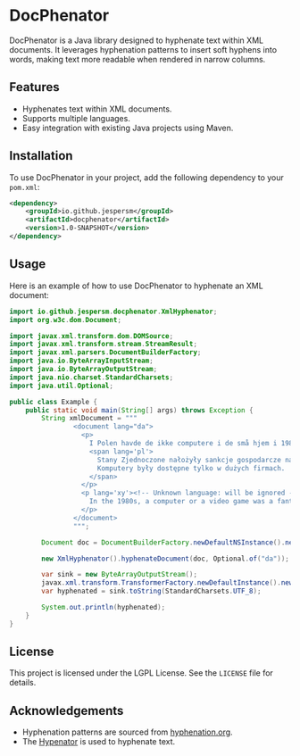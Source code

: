 # DocPhenator

DocPhenator is a Java library designed to hyphenate text within XML documents. It leverages hyphenation patterns to insert soft hyphens into words, making text more readable when rendered in narrow columns.

## Features

- Hyphenates text within XML documents.
- Supports multiple languages.
- Easy integration with existing Java projects using Maven.

## Installation

To use DocPhenator in your project, add the following dependency to your `pom.xml`:

```xml
<dependency>
    <groupId>io.github.jespersm</groupId>
    <artifactId>docphenator</artifactId>
    <version>1.0-SNAPSHOT</version>
</dependency>
```

## Usage

Here is an example of how to use DocPhenator to hyphenate an XML document:

```java
import io.github.jespersm.docphenator.XmlHyphenator;
import org.w3c.dom.Document;

import javax.xml.transform.dom.DOMSource;
import javax.xml.transform.stream.StreamResult;
import javax.xml.parsers.DocumentBuilderFactory;
import java.io.ByteArrayInputStream;
import java.io.ByteArrayOutputStream;
import java.nio.charset.StandardCharsets;
import java.util.Optional;

public class Example {
    public static void main(String[] args) throws Exception {
        String xmlDocument = """
                <document lang="da">
                  <p>
                    I Polen havde de ikke computere i de små hjem i 1980'erne:
                    <span lang='pl'>
                      Stany Zjednoczone nałożyły sankcje gospodarcze na Polską Rzeczpospolitą Ludową:
                      Komputery były dostępne tylko w dużych firmach.
                    </span>
                  </p>
                  <p lang='xy'><!-- Unknown language: will be ignored -->
                    In the 1980s, a computer or a video game was a fantastic thing to have.
                  </p>
                </document>
                """;

        Document doc = DocumentBuilderFactory.newDefaultNSInstance().newDocumentBuilder().parse(new ByteArrayInputStream(xmlDocument.getBytes(StandardCharsets.UTF_8)), "UTF-8");

        new XmlHyphenator().hyphenateDocument(doc, Optional.of("da"));

        var sink = new ByteArrayOutputStream();
        javax.xml.transform.TransformerFactory.newDefaultInstance().newTransformer().transform(new DOMSource(doc), new StreamResult(sink));
        var hyphenated = sink.toString(StandardCharsets.UTF_8);

        System.out.println(hyphenated);
    }
}
```

## License

This project is licensed under the LGPL License. See the `LICENSE` file for details.

## Acknowledgements

- Hyphenation patterns are sourced from [hyphenation.org](https://hyphenation.org).
- The [Hypenator](https://github.com/Nianna/hyphenator) is used to hyphenate text.
